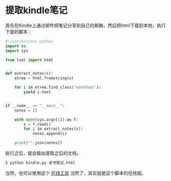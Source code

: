 # 提取kindle笔记

首先在Kindle上通过邮件把笔记分享到自己的邮箱，然后把html下载到本地，执行下面的脚本：

```python
#!/usr/bin/env python
import os
import sys

from lxml import html


def extract_notes(s):
    etree = html.fromstring(s)

    for i in etree.find_class("noteText"):
        yield i.text


if __name__ == "__main__":
    notes = []

    with open(sys.argv[1]) as f:
        s = f.read()
        for i in extract_notes(s):
            notes.append(i)

    print("".join(notes))
```

执行之后，就会输出提取之后的文档。

```bash
$ python kindle.py 读书笔记.html
```

当然，也可以使用这个 [在线工具](https://tools.jiajunhuang.com) 当然了，其实就是这个脚本的在线版。
